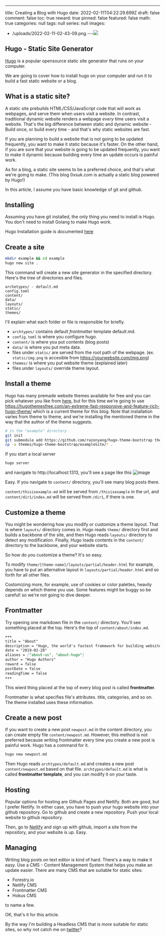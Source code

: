 ---
title: Creating a Blog with Hugo
date: 2022-02-11T04:22:29.699Z
draft: false
comment: false
toc: true
reward: true
pinned: false
featured: false
math: true
categories: null
tags: null
series: null
images:
  - /uploads/2022-02-11-02-43-09.png
---![](/uploads/2022-02-11-02-43-09.png)

## Hugo - Static Site Generator

[Hugo](https://gohugo.io) is a popular opensource static site generator that runs on your computer.

We are going to cover how to install hugo on your computer and run it to build a fast static website or a blog.

## What is a static site?
A static site prebuilds HTML/CSS/JavaScript code that will work as webpages, and serve them when users visit a website. In contrast, traditional dynamic website renders a webpage *every* time users visit a website. That's the big difference between static and dynamic website - Build once, or build every time - and that's why static websites are fast. 

If you are planning to build a website that is not going to be updated frequently, you want to make it static because it's faster. On the other hand, if you are sure that your website is going to be updated frequently, you want to make it dynamic because building every time an update occurs is painful work. 

As for a blog, a static site seems to be a preferred choice, and that's what we're going to make. (This blog 0xsuk.com is actually a static blog powered by Hugo!)

In this article, I assume you have basic knowledge of git and github. 

## Installing 
Assuming you have git installed, the only thing you need to install is Hugo.
You don't need to install Golang to make Hugo work. 

Hugo Installation guide is documented [here](https://gohugo.io/getting-started/installing/)

## Create a site
```bash
mkdir example && cd example
hugo new site .
```
This command will create a new site generator in the specified directory. 
Here's the tree of directories and files. 
```
archetypes/ - default.md
config.toml  
content/
data/  
layouts/  
static/  
themes/
```

I'll explain what each folder or file is responsible for briefly.
- `archtypes/` contains default *frontmatter* template default.md. 
- `config.toml` is where you configure hugo. 
- `content/` is where you put contents (blog posts)
- `data/` is where you put meta data. 
- files under `static/` are served from the root path of the webpage. (ex. `static/img.png` is accesible from https://yourwebsite.com/img.png)
- `themes/` is where you put website theme (explained later)
- files under `layouts/` override theme layout. 

## Install a theme
Hugo has many premade website themes available for free and you can pick whatever you like from [here](https://hugothemesfree.com/), but for this time we're going to use https://hugothemesfree.com/an-extreme-fast-responsive-and-feature-rich-hugo-theme/ which is a current theme for this blog. Note that installation varies from theme to theme, and we're installing the mentioned theme in the way that the author of the theme suggests. 

```bash
# in the "example" directory
git init
git submodule add https://github.com/razonyang/hugo-theme-bootstrap themes/hugo-theme-bootstrap
cp -a themes/hugo-theme-bootstrap/exampleSite/* .
```

If you start a local server
```bash
hugo server
```
and navigate to http://localhost:1313, you'll see a page like this
![image](/uploads/2022-02-11-01-39-09.png)

Easy. If you navigate to `content/` directory, you'll see many blog posts there. 

`content/thisisexample.md` will be served from `/thisisexample` in the url, and `content/dir1/index.md` will be served from `/dir1`, if there is one.

## Customize a theme
You might be wondering how you modify or customize a theme layout. That is where `layouts/` directory comes in. 
Hugo reads `theme/` directory first and builds a backbone of the site, and then Hugo reads `layouts/` directory to detect any modification. Finally, Hugo loads contents in the `content/` directory to the backbone, and your website starts. 

So how do you customize a theme? It's so easy. 

To modify `theme/[theme-name]/layouts/partial/header.html` for example, you have to put an alternative layout in `layouts/partial/header.html` and so forth for all other files. 

Costomizing more, for example, use of cookies or color palettes, heavily depends on which theme you use. Some features might be buggy so be careful! so we're not going to dive deeper. 

## Frontmatter
Try opening one markdown file in the `content/` directory. You'll see something placed at the top. 
Here's the top of `content/about/index.md`.
```markdown
+++
title = "About"
description = "Hugo, the world's fastest framework for building websites"
date = "2019-02-28"
aliases = ["about-us", "about-hugo"]
author = "Hugo Authors"
reward = false
postDate = false
readingTime = false
+++
```
This wierd thing placed at the top of every blog post is called **frontmatter**. 

Frontmatter is what specifies file's attributes. title, categories, and so on. The theme installed uses these information.

## Create a new post

If you want to create a new post `newpost.md` in the content directory, you can create empty file `content/newpost.md`. However, this method is not preferred because writing frontmatter every time you create a new post is painful work. Hugo has a command for it. 
```bash
hugo new newpost.md
```
Then Hugo reads `archtypes/default.md` and creates a new post `content/newpost.md` based on that file. `archtypes/default.md` is what is called **frontmatter template**, and you can modify it on your taste. 


## Hosting
Popular options for hosting are Github Pages and Netlify. Both are good, but I prefer Netlify. In either case, you have to push your hugo website into your github repository. Go to github and create a new repository. Push your local website to github repository. 

Then, go to [Netlify](https://app.netlify.com) and sign up with github, import a site from the repository, and your website is up. Easy. 

## Managing 
Writing blog posts on text editor is kind of hard. There's a way to make it easy. Use a CMS - Content Management System that helps you make an update easier. There are many CMS that are suitable for static sites:
- Forestry.io
- Netlify CMS
- Frontmatter CMS
- Hokus CMS  
  
to name a few. 

OK, that's it for this article. 

By the way I'm building a Headless CMS that is *more* suitable for static sites, so why not catch me on [twitter](https://twitter.com/0xsuk)?
